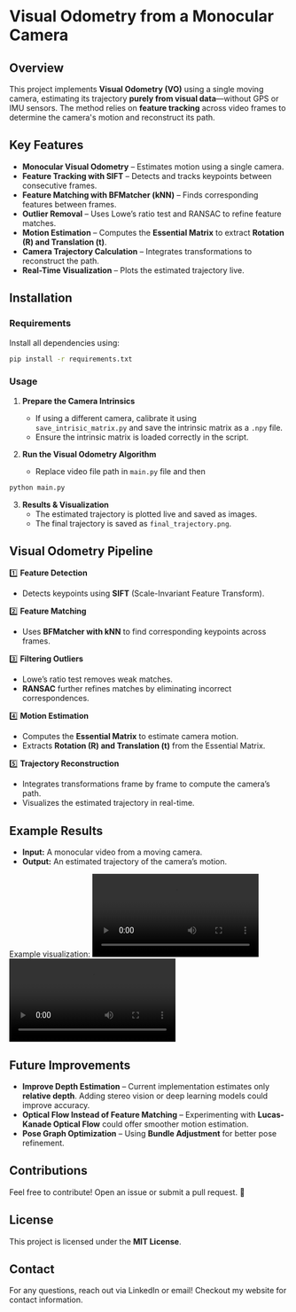 # Visual Odometry from a Monocular Camera

## Overview

This project implements **Visual Odometry (VO)** using a single moving camera, estimating its trajectory **purely from visual data**—without GPS or IMU sensors. The method relies on **feature tracking** across video frames to determine the camera's motion and reconstruct its path.

## Key Features

- **Monocular Visual Odometry** – Estimates motion using a single camera.
- **Feature Tracking with SIFT** – Detects and tracks keypoints between consecutive frames.
- **Feature Matching with BFMatcher (kNN)** – Finds corresponding features between frames.
- **Outlier Removal** – Uses Lowe’s ratio test and RANSAC to refine feature matches.
- **Motion Estimation** – Computes the **Essential Matrix** to extract **Rotation (R) and Translation (t)**.
- **Camera Trajectory Calculation** – Integrates transformations to reconstruct the path.
- **Real-Time Visualization** – Plots the estimated trajectory live.

## Installation

### **Requirements**

Install all dependencies using:

```sh
pip install -r requirements.txt
```

### **Usage**

1. **Prepare the Camera Intrinsics**

   - If using a different camera, calibrate it using `save_intrisic_matrix.py` and save the intrinsic matrix as a `.npy` file.
   - Ensure the intrinsic matrix is loaded correctly in the script.

2. **Run the Visual Odometry Algorithm**
   - Replace video file path in `main.py` file and then

```sh
python main.py
```

3. **Results & Visualization**
   - The estimated trajectory is plotted live and saved as images.
   - The final trajectory is saved as `final_trajectory.png`.


## Visual Odometry Pipeline

1️⃣ **Feature Detection**

- Detects keypoints using **SIFT** (Scale-Invariant Feature Transform).

2️⃣ **Feature Matching**

- Uses **BFMatcher with kNN** to find corresponding keypoints across frames.

3️⃣ **Filtering Outliers**

- Lowe’s ratio test removes weak matches.
- **RANSAC** further refines matches by eliminating incorrect correspondences.

4️⃣ **Motion Estimation**

- Computes the **Essential Matrix** to estimate camera motion.
- Extracts **Rotation (R) and Translation (t)** from the Essential Matrix.

5️⃣ **Trajectory Reconstruction**

- Integrates transformations frame by frame to compute the camera’s path.
- Visualizes the estimated trajectory in real-time.

## Example Results

- **Input:** A monocular video from a moving camera.
- **Output:** An estimated trajectory of the camera’s motion.

Example visualization:
![Example Trajectory](./demo_videos/1.mp4)
![Example Trajectory](./demo_videos/2.mp4)


## Future Improvements

- **Improve Depth Estimation** – Current implementation estimates only **relative depth**. Adding stereo vision or deep learning models could improve accuracy.
- **Optical Flow Instead of Feature Matching** – Experimenting with **Lucas-Kanade Optical Flow** could offer smoother motion estimation.
- **Pose Graph Optimization** – Using **Bundle Adjustment** for better pose refinement.


## Contributions

Feel free to contribute! Open an issue or submit a pull request. 🚀

## License

This project is licensed under the **MIT License**.

## Contact

For any questions, reach out via LinkedIn or email! Checkout my website for contact information.
